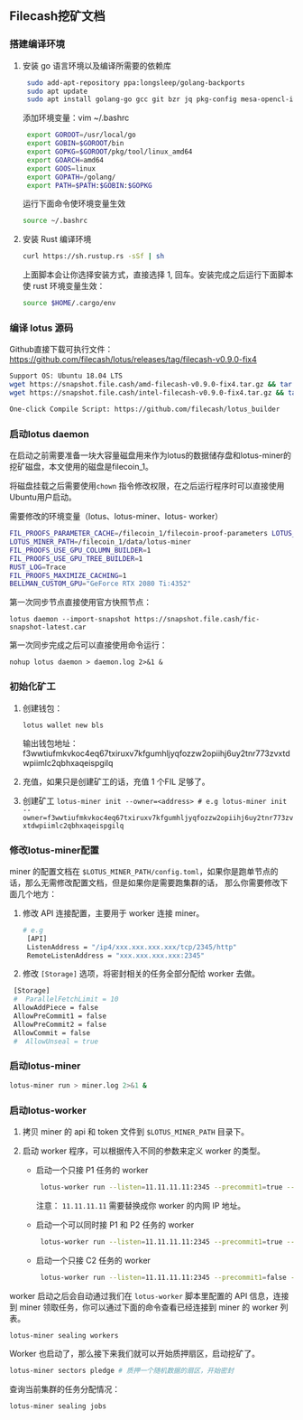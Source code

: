 ## Filecash挖矿文档

### 搭建编译环境

1. 安装 go 语言环境以及编译所需要的依赖库

   ```bash
    sudo add-apt-repository ppa:longsleep/golang-backports
    sudo apt update
    sudo apt install golang-go gcc git bzr jq pkg-config mesa-opencl-icd ocl-icd-opencl-dev -y
   ```

   添加环境变量：vim ~/.bashrc

   ```bash
    export GOROOT=/usr/local/go
    export GOBIN=$GOROOT/bin
    export GOPKG=$GOROOT/pkg/tool/linux_amd64
    export GOARCH=amd64
    export GOOS=linux
    export GOPATH=/golang/
    export PATH=$PATH:$GOBIN:$GOPKG
   ```

   运行下面命令使环境变量生效

   ```bash
   source ~/.bashrc
   ```

2. 安装 Rust 编译环境

   ```bash
   curl https://sh.rustup.rs -sSf | sh
   ```

   上面脚本会让你选择安装方式，直接选择 1, 回车。安装完成之后运行下面脚本使 rust 环境变量生效：

   ```bash
   source $HOME/.cargo/env
   ```

   

### 编译 lotus 源码

Github直接下载可执行文件：https://github.com/filecash/lotus/releases/tag/filecash-v0.9.0-fix4

```bash
Support OS: Ubuntu 18.04 LTS
wget https://snapshot.file.cash/amd-filecash-v0.9.0-fix4.tar.gz && tar -zxvf amd-filecash-v0.9.0-fix4.tar.gz
wget https://snapshot.file.cash/intel-filecash-v0.9.0-fix4.tar.gz && tar -zxvf intel-filecash-v0.9.0-fix4.tar.gz

One-click Compile Script: https://github.com/filecash/lotus_builder
```



### 启动lotus daemon

在启动之前需要准备一块大容量磁盘用来作为lotus的数据储存盘和lotus-miner的挖矿磁盘，本文使用的磁盘是filecoin_1。

将磁盘挂载之后需要使用`chown` 指令修改权限，在之后运行程序时可以直接使用Ubuntu用户启动。

需要修改的环境变量（lotus、lotus-miner、lotus- worker）

```bash
FIL_PROOFS_PARAMETER_CACHE=/filecoin_1/filecoin-proof-parameters LOTUS_PATH=/filecoin_1/data/lotus 
LOTUS_MINER_PATH=/filecoin_1/data/lotus-miner 
FIL_PROOFS_USE_GPU_COLUMN_BUILDER=1 
FIL_PROOFS_USE_GPU_TREE_BUILDER=1 
RUST_LOG=Trace 
FIL_PROOFS_MAXIMIZE_CACHING=1
BELLMAN_CUSTOM_GPU="GeForce RTX 2080 Ti:4352"
```

第一次同步节点直接使用官方快照节点：

`lotus daemon --import-snapshot https://snapshot.file.cash/fic-snapshot-latest.car`

第一次同步完成之后可以直接使用命令运行：

`nohup lotus daemon > daemon.log 2>&1 &`

### 初始化矿工

1. 创建钱包：

   `lotus wallet new bls`

   输出钱包地址：f3wwtiufmkvkoc4eq67txiruxv7kfgumhljyqfozzw2opiihj6uy2tnr773zvxtdwpiimlc2qbhxaqeispgilq

2. 充值，如果只是创建矿工的话，充值 1 个FIL 足够了。

3. 创建矿工 `lotus-miner init --owner=<address> # e.g lotus-miner init --owner=f3wwtiufmkvkoc4eq67txiruxv7kfgumhljyqfozzw2opiihj6uy2tnr773zvxtdwpiimlc2qbhxaqeispgilq`

### 修改lotus-miner配置

miner 的配置文档在 `$LOTUS_MINER_PATH/config.toml`，如果你是跑单节点的话，那么无需修改配置文档，但是如果你是需要跑集群的话， 那么你需要修改下面几个地方：

1. 修改 API 连接配置，主要用于 worker 连接 miner。

   ```bash
   # e.g
    [API]
    ListenAddress = "/ip4/xxx.xxx.xxx.xxx/tcp/2345/http"
    RemoteListenAddress = "xxx.xxx.xxx.xxx:2345"
   ```

   

2. 修改 `[Storage]` 选项，将密封相关的任务全部分配给 worker 去做。

```bash
 [Storage]
 #  ParallelFetchLimit = 10
 AllowAddPiece = false
 AllowPreCommit1 = false
 AllowPreCommit2 = false
 AllowCommit = false
 #  AllowUnseal = true
```

### 启动lotus-miner

```bash
lotus-miner run > miner.log 2>&1 &
```

### 启动lotus-worker

1. 拷贝 miner 的 api 和 token 文件到 `$LOTUS_MINER_PATH` 目录下。

2. 启动 worker 程序，可以根据传入不同的参数来定义 worker 的类型。

   - 启动一个只接 P1 任务的 worker

     ```bash
      lotus-worker run --listen=11.11.11.11:2345 --precommit1=true --precommit2=false -commit=false
     ```

     注意： `11.11.11.11` 需要替换成你 worker 的内网 IP 地址。

   - 启动一个可以同时接 P1 和 P2 任务的 worker

     ```bash
      lotus-worker run --listen=11.11.11.11:2345 --precommit1=true --precommit2=true -commit=false
     ```

   - 启动一个只接 C2 任务的 worker

     ```bash
      lotus-worker run --listen=11.11.11.11:2345 --precommit1=false --precommit2=false -commit=true
     ```

worker 启动之后会自动通过我们在 `lotus-worker` 脚本里配置的 API 信息，连接到 miner 领取任务，你可以通过下面的命令查看已经连接到 miner 的 worker 列表。

```bash
lotus-miner sealing workers
```

Worker 也启动了，那么接下来我们就可以开始质押扇区，启动挖矿了。

```bash
lotus-miner sectors pledge # 质押一个随机数据的扇区，开始密封
```

查询当前集群的任务分配情况：

```bash
lotus-miner sealing jobs
```